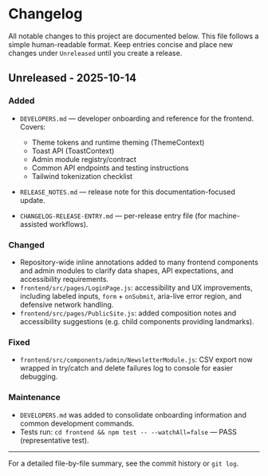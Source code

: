 # Changelog

All notable changes to this project are documented below. This file follows a
simple human-readable format. Keep entries concise and place new changes under
`Unreleased` until you create a release.

## Unreleased - 2025-10-14

### Added
- `DEVELOPERS.md` — developer onboarding and reference for the frontend. Covers:
  - Theme tokens and runtime theming (ThemeContext)
  - Toast API (ToastContext)
  - Admin module registry/contract
  - Common API endpoints and testing instructions
  - Tailwind tokenization checklist

- `RELEASE_NOTES.md` — release note for this documentation-focused update.
- `CHANGELOG-RELEASE-ENTRY.md` — per-release entry file (for machine-assisted workflows).

### Changed
- Repository-wide inline annotations added to many frontend components and
  admin modules to clarify data shapes, API expectations, and accessibility
  requirements.
- `frontend/src/pages/LoginPage.js`: accessibility and UX improvements, including
  labeled inputs, `form` + `onSubmit`, aria-live error region, and defensive
  network handling.
- `frontend/src/pages/PublicSite.js`: added composition notes and accessibility
  suggestions (e.g. child components providing landmarks).

### Fixed
- `frontend/src/components/admin/NewsletterModule.js`: CSV export now wrapped
  in try/catch and delete failures log to console for easier debugging.

### Maintenance
- `DEVELOPERS.md` was added to consolidate onboarding information and common
  development commands.
- Tests run: `cd frontend && npm test -- --watchAll=false` — PASS (representative test).

---

For a detailed file-by-file summary, see the commit history or `git log`.
